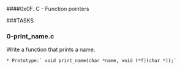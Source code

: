 ####0x0F. C - Function pointers

###TASKS

### **0-print_name.c**
Write a function that prints a name.

    * Prototype:` void print_name(char *name, void (*f)(char *));`



